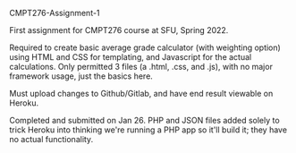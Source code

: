 CMPT276-Assignment-1 

First assignment for CMPT276 course at SFU, Spring 2022.

Required to create basic average grade calculator (with weighting option) using HTML and CSS for templating, and Javascript for the actual calculations.
Only permitted 3 files (a .html, .css, and .js), with no major framework usage, just the basics here.

Must upload changes to Github/Gitlab, and have end result viewable on Heroku.

Completed and submitted on Jan 26. PHP and JSON files added solely to trick Heroku into thinking we're running a PHP app so it'll build it; they have no actual functionality.
